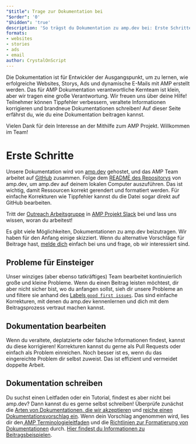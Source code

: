 ```yaml
---
"$title": Trage zur Dokumentation bei
"$order": '0'
"$hidden": 'true'
description: 'So trägst du Dokumentation zu amp.dev bei: Erste Schritte'
formats:
- websites
- stories
- ads
- email
author: CrystalOnScript
---
```


Die Dokumentation ist für Entwickler der Ausgangspunkt, um zu lernen, wie erfolgreiche Websites, Storys, Ads und dynamische E-Mails mit AMP erstellt werden. Das für AMP Dokumentation verantwortliche Kernteam ist klein, aber wir tragen eine große Verantwortung. Wir freuen uns über deine Hilfe! Teilnehmer können Tippfehler verbessern, veraltete Informationen korrigieren und brandneue Dokumentationen schreiben! Auf dieser Seite erfährst du, wie du eine Dokumentation beitragen kannst.

Vielen Dank für dein Interesse an der Mithilfe zum AMP Projekt. Willkommen im Team!

# Erste Schritte

Unsere Dokumentation wird von [amp.dev](https://amp.dev/) gehostet, und das AMP Team arbeitet auf [GitHub](https://github.com/ampproject) zusammen. Folge dem [README des Repositorys](https://github.com/ampproject/amp.dev) von amp.dev, um amp.dev auf deinem lokalen Computer auszuführen. Das ist wichtig, damit Ressourcen korrekt gerendert und formatiert werden. Für einfache Korrekturen wie Tippfehler kannst du die Datei sogar direkt auf GitHub bearbeiten.

Tritt der [Outreach Arbeitsgruppe](https://github.com/ampproject/wg-outreach) in [AMP Projekt Slack](https://docs.google.com/forms/d/e/1FAIpQLSd83J2IZA6cdR6jPwABGsJE8YL4pkypAbKMGgUZZriU7Qu6Tg/viewform?fbzx=4406980310789882877) bei und lass uns wissen, woran du arbeitest!

Es gibt viele Möglichkeiten, Dokumentationen zu amp.dev beizutragen. Wir haben für den Anfang einige skizziert. Wenn du alternative Vorschläge für Beitrage hast, [melde dich](https://github.com/ampproject/wg-outreach) einfach bei uns und frage, ob wir interessiert sind.

## Probleme für Einsteiger

Unser winziges (aber ebenso tatkräftiges) Team bearbeitet kontinuierlich große und kleine Probleme. Wenn du einen Beitrag leisten möchtest, dir aber nicht sicher bist, wo du anfangen sollst, sieh dir unsere Probleme an und filtere sie anhand des [Labels `good first issues`](https://github.com/ampproject/amp.dev/labels/good%20first%20issue). Das sind einfache Korrekturen, mit denen du amp.dev kennenlernen und dich mit dem Beitragsprozess vertraut machen kannst.

## Dokumentation bearbeiten

Wenn du veraltete, deplatzierte oder falsche Informationen findest, kannst du diese korrigieren! Korrekturen kannst du gerne als Pull Requests oder einfach als Problem einreichen. Noch besser ist es, wenn du das eingereichte Problem dir selbst zuweist. Das ist effizient und vermeidet doppelte Arbeit.

## Dokumentation schreiben

Du suchst einen Leitfaden oder ein Tutorial, findest es aber nicht bei amp.dev? Dann kannst du es gerne selbst schreiben! Überprüfe zunächst die [Arten von Dokumentationen, die wir akzeptieren](documentation-types.md) und [reiche einen Dokumentationsvorschlag ein](https://github.com/ampproject/amp.dev/issues/new?assignees=&labels=&template=--content-proposal-.md&title=Content+proposal+). Wenn dein Vorschlag angenommen wird, lies dir den[ AMP Terminologieleitfaden](formatting.md?format=websites) und die [Richtlinien zur Formatierung von Dokumentationen](formatting.md) durch. [Hier findest du Informationen zu Beitragsbeispielen](https://github.com/ampproject/amp.dev/blob/future/contributing/samples.md).
